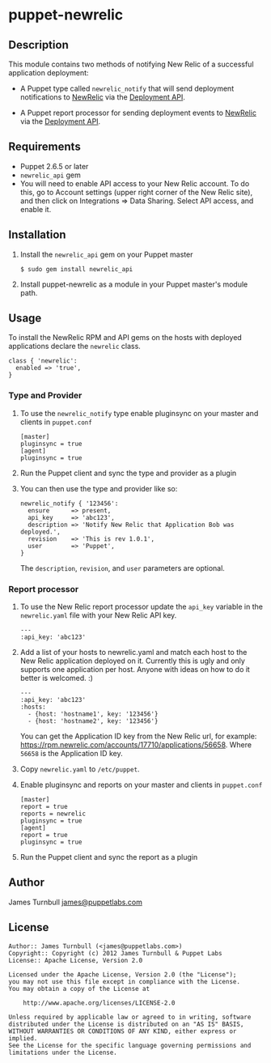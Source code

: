 # puppet-newrelic

## Description

This module contains two methods of notifying New Relic of a successful
application deployment:

* A Puppet type called `newrelic_notify` that will send deployment
  notifications to [NewRelic](http://newrelic.com) via the [Deployment API](http://newrelic.github.com/newrelic_api/NewRelicApi/Deployment.html).

* A Puppet report processor for sending deployment events to
  [NewRelic](http://newrelic.com) via the [Deployment API](http://newrelic.github.com/newrelic_api/NewRelicApi/Deployment.html).

## Requirements

* Puppet 2.6.5 or later
* `newrelic_api` gem
* You will need to enable API access to your New Relic account. To do this, go to
Account settings (upper right corner of the New Relic site), and then
click on Integrations => Data Sharing. Select API access, and enable it.

## Installation

1.  Install the `newrelic_api` gem on your Puppet master

        $ sudo gem install newrelic_api

2.  Install puppet-newrelic as a module in your Puppet master's module
    path.

## Usage

To install the NewRelic RPM and API gems on the hosts with deployed
applications declare the `newrelic` class.

    class { 'newrelic':
      enabled => 'true',
    }

### Type and Provider

1.  To use the `newrelic_notify` type enable pluginsync
    on your master and clients in `puppet.conf`

        [master]
        pluginsync = true
        [agent]
        pluginsync = true

2.  Run the Puppet client and sync the type and provider as a plugin

3.  You can then use the type and provider like so:

        newrelic_notify { '123456':
          ensure      => present,
          api_key     => 'abc123',
          description => 'Notify New Relic that Application Bob was deployed.',
          revision    => 'This is rev 1.0.1', 
          user        => 'Puppet',
        }

    The `description`, `revision`, and `user` parameters are optional. 

### Report processor

1.  To use the New Relic report processor update the `api_key` variable in the `newrelic.yaml` file with
    your New Relic API key.

        ---
        :api_key: 'abc123'

2.  Add a list of your hosts to newrelic.yaml and match each host to the
    New Relic application deployed on it. Currently this is ugly and
    only supports one application per host. Anyone with ideas on how to do
    it better is welcomed. :)

        ---
        :api_key: 'abc123'
        :hosts:
          - {host: 'hostname1', key: '123456'}
          - {host: 'hostname2', key: '123456'}

    You can get the Application ID key from the New Relic url, for
    example: https://rpm.newrelic.com/accounts/17710/applications/56658.
    Where `56658` is the Application ID key. 

3.  Copy `newrelic.yaml` to `/etc/puppet`.

4.  Enable pluginsync and reports on your master and clients in `puppet.conf`

        [master]
        report = true
        reports = newrelic
        pluginsync = true
        [agent]
        report = true
        pluginsync = true

5.  Run the Puppet client and sync the report as a plugin

Author
------

James Turnbull <james@puppetlabs.com>

License
-------

    Author:: James Turnbull (<james@puppetlabs.com>)
    Copyright:: Copyright (c) 2012 James Turnbull & Puppet Labs
    License:: Apache License, Version 2.0

    Licensed under the Apache License, Version 2.0 (the "License");
    you may not use this file except in compliance with the License.
    You may obtain a copy of the License at

        http://www.apache.org/licenses/LICENSE-2.0

    Unless required by applicable law or agreed to in writing, software
    distributed under the License is distributed on an "AS IS" BASIS,
    WITHOUT WARRANTIES OR CONDITIONS OF ANY KIND, either express or implied.
    See the License for the specific language governing permissions and
    limitations under the License.
